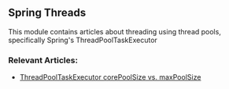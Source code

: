 ## Spring Threads

This module contains articles about threading using thread pools, specifically Spring's ThreadPoolTaskExecutor

### Relevant Articles:
- [ThreadPoolTaskExecutor corePoolSize vs. maxPoolSize](https://baeldung.com/threadpool-task-executor-corepoolsize-maxpoolsize)

